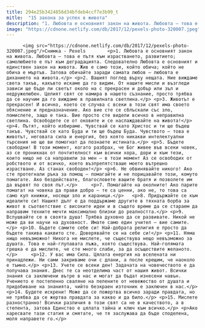 ```yaml
---
title: 294e25b3424856d34bfdeb4ccf7e3b99_t
mitle:  "15 закона за успех в живота"
description: "1. Любовта е основният закон на живота. Любовта – това е пътя към израстването, развитието; самолюбието е път към деградацията. Следователно Любовта е основният и единствен закон на живота. Жив е само този, който обича; който не обича е мъртъв. Затова обичайте заради самата любов – любовта е диханието на живота. 2. Вашият поглед върху …"
image: "https://cdnone.netlify.com/db/2017/12/pexels-photo-320007.jpeg"
---
```


          <img src="https://cdnone.netlify.com/db/2017/12/pexels-photo-320007.jpeg"/>Снимка - Pexels        <p>1. Любовта е основният закон на живота. Любовта – това е пътя към израстването, развитието; самолюбието е път към деградацията. Следователно Любовта е основният и единствен закон на живота. Жив е само този, който обича; който не обича е мъртъв. Затова обичайте заради самата любов – любовта е диханието на живота.</p> <p>2. Вашият поглед върху нещата. Ние виждаме света такъв, какъвто искаме да го видим. От нашите мисли и възгледи зависи ще бъде ли светът около на с прекрасен и добър или зъл и недружелюбен. Целият свят се намира в нашето съзнание, просто трябва да се научим да го виждаме в правилната светлина.</p> <p>3. Животът е прекрасен! И всичко, което се случва с всеки в този свят има своето обяснение и предназначение. Ако вие сте се сблъскали със зло, помислете, защо е така. Вие просто сте видели всичко в неправилна светлина. Освободете се от оковите и се наслаждавайте на живота!</p>     <p>4. Пътят, който избираме. Чувствай се като Христос и ти ще бъдеш такъв. Чувствай се като Буда и ти ще бъдеш Буда. Чувството – това е животът, неговата сила и енергия, без която никакви интелектуални търсения не ще ви помогнат да познаете истината.</p> <p>5. Бъдете свободни! В този момент, когато разбрах, че Бог живее във всеки човек, аз се проникнах от почтителност към всички хора, дори и към тези, които нищо не са направили за мен – в този момент Аз се освободих от робството и от всичко, което възпрепятстваше моето вътрешно израстване. Аз станах свободен!</p> <p>6. Не обвинявайте никого! Ако сте протегнали ръка за помощ – помагайте и не порицавайте този, комуто помагате. Ако бездействате, благословете вашите братя и позволете им да вървят по своя път.</p>     <p>7. Помагайте на околните! Ако парите помагат на човека да прави добро – те са ценни, ако не, то това са само куп книжки, носещи зло и караници.</p>   <p>8. Придържайте се към идеалите си! Нашият дълг е да поддържаме другите в тяхната борба за живот в съответствие с високите идеи и в същото време да се стараем да направим техните мечти максимално близки до реалността.</p> <p>9. Вслушвайте се в своята душа! Трябва духовно да се развивате. Никой не може да ви научи на духовност. Имате само един учител – вие самите.</p> <p>10. Бъдете самите себе си! Най-добрата религия е просто да бъдете такива каквито сте. Доверявайте се на себе си!</p> <p>11. Няма нищо невъзможно! Никога не мислете, че съществува нещо невъзможно за душата. Това е най-глупавата лъжа, която съществува. Най-голямата грешка е да мислите, че сте много слаби, за да осъществите желаното.</p>     <p>12. У вас има Сила. Цялата енергия на вселената ни принадлежи. Ни сами закриваме очи с длани, а после крещим, че наоколо е тъмно.</p> <p>13. Учете се всеки ден! Задачата на човечеството е да получава знания. Днес те са неотделима част от нашия живот. Всички знания са заключени вътре в нас и могат да бъдат изнесени навън. Учението е постепенно сваляне на пелените от невежество от душата и придобиване на знанията, чийто безкраен източник е заключен в нас.</p> <p>14. Будете искрени! Може да се пожертва всичко заради правдата, но не трябва да се жертва правдата за какво и да било.</p> <p>15. Мислете разностранно! Всички различия в този свят са не в качеството, а в степента, затова Единство е цялата тайна и ключ към всичко.</p> <p>Ако харесвате тази статия и смятате, че тя заслужава да бъде споделена, моля направете го.</p>        